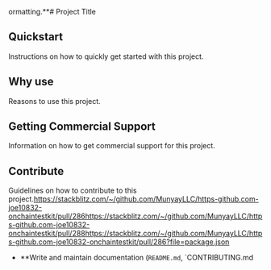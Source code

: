 ormatting.**# Project Title

## Quickstart

Instructions on how to quickly get started with this project.

## Why use

Reasons to use this project.

## Getting Commercial Support

Information on how to get commercial support for this project.

## Contribute

Guidelines on how to contribute to this project.https://stackblitz.com/~/github.com/MunyayLLC/https-github.com-joe10832-onchaintestkit/pull/286https://stackblitz.com/~/github.com/MunyayLLC/https-github.com-joe10832-onchaintestkit/pull/288https://stackblitz.com/~/github.com/MunyayLLC/https-github.com-joe10832-onchaintestkit/pull/286?file=package.json
- **Write and maintain documentation (`README.md`, `CONTRIBUTING.md